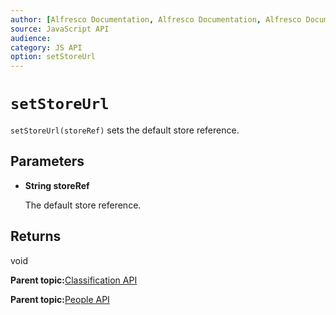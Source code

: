 ```yaml
---
author: [Alfresco Documentation, Alfresco Documentation, Alfresco Documentation]
source: JavaScript API
audience: 
category: JS API
option: setStoreUrl
---
```


# `setStoreUrl`

`setStoreUrl(storeRef)` sets the default store reference.

## Parameters

-   **String storeRef**

    The default store reference.


## Returns

void

**Parent topic:**[Classification API](../references/API-JS-Classification.md)

**Parent topic:**[People API](../references/API-JS-People.md)

